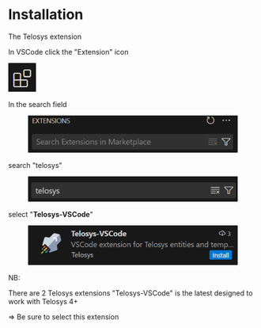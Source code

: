 # Installation

The Telosys extension&#x20;

In VSCode click the "Extension" icon&#x20;

<img src="../.gitbook/assets/image (1).png" alt="" data-size="original">



In the search field

<div align="left">

<figure><img src="../.gitbook/assets/image (2).png" alt=""><figcaption></figcaption></figure>

</div>

search "telosys"&#x20;

<div align="left">

<figure><img src="../.gitbook/assets/image (3).png" alt=""><figcaption></figcaption></figure>

</div>

select "**Telosys-VSCode**"&#x20;

<div align="left">

<figure><img src="../.gitbook/assets/image.png" alt=""><figcaption></figcaption></figure>

</div>

NB:&#x20;

There are 2 Telosys extensions "Telosys-VSCode" is the latest designed to work with Telosys 4+

\=> Be sure to select this extension



